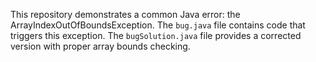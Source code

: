 This repository demonstrates a common Java error: the ArrayIndexOutOfBoundsException. The `bug.java` file contains code that triggers this exception. The `bugSolution.java` file provides a corrected version with proper array bounds checking.